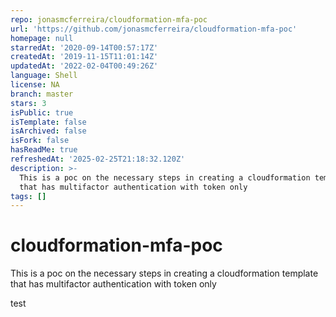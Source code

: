 ```yaml
---
repo: jonasmcferreira/cloudformation-mfa-poc
url: 'https://github.com/jonasmcferreira/cloudformation-mfa-poc'
homepage: null
starredAt: '2020-09-14T00:57:17Z'
createdAt: '2019-11-15T11:01:14Z'
updatedAt: '2022-02-04T00:49:26Z'
language: Shell
license: NA
branch: master
stars: 3
isPublic: true
isTemplate: false
isArchived: false
isFork: false
hasReadMe: true
refreshedAt: '2025-02-25T21:18:32.120Z'
description: >-
  This is a poc on the necessary steps in creating a cloudformation template
  that has multifactor authentication with token only
tags: []
---
```


# cloudformation-mfa-poc
This is a poc on the necessary steps in creating a cloudformation template that has multifactor authentication with token only

test

